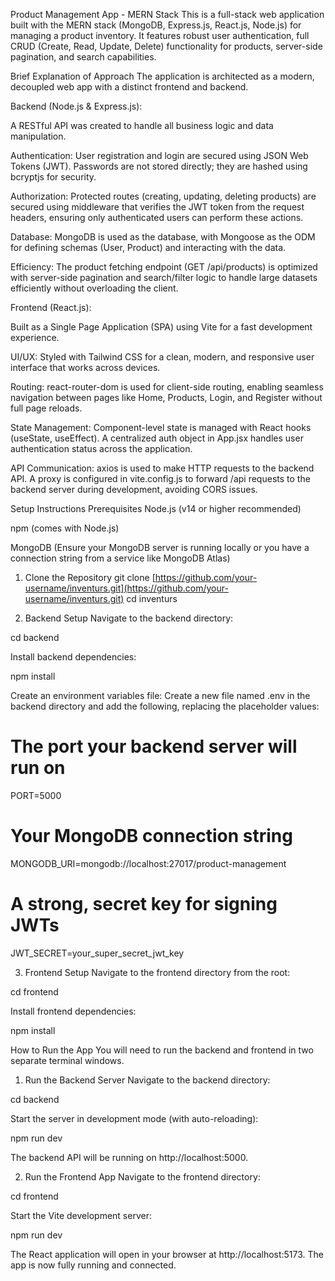 Product Management App - MERN Stack
This is a full-stack web application built with the MERN stack (MongoDB, Express.js, React.js, Node.js) for managing a product inventory. It features robust user authentication, full CRUD (Create, Read, Update, Delete) functionality for products, server-side pagination, and search capabilities.

Brief Explanation of Approach
The application is architected as a modern, decoupled web app with a distinct frontend and backend.

Backend (Node.js & Express.js):

A RESTful API was created to handle all business logic and data manipulation.

Authentication: User registration and login are secured using JSON Web Tokens (JWT). Passwords are not stored directly; they are hashed using bcryptjs for security.

Authorization: Protected routes (creating, updating, deleting products) are secured using middleware that verifies the JWT token from the request headers, ensuring only authenticated users can perform these actions.

Database: MongoDB is used as the database, with Mongoose as the ODM for defining schemas (User, Product) and interacting with the data.

Efficiency: The product fetching endpoint (GET /api/products) is optimized with server-side pagination and search/filter logic to handle large datasets efficiently without overloading the client.

Frontend (React.js):

Built as a Single Page Application (SPA) using Vite for a fast development experience.

UI/UX: Styled with Tailwind CSS for a clean, modern, and responsive user interface that works across devices.

Routing: react-router-dom is used for client-side routing, enabling seamless navigation between pages like Home, Products, Login, and Register without full page reloads.

State Management: Component-level state is managed with React hooks (useState, useEffect). A centralized auth object in App.jsx handles user authentication status across the application.

API Communication: axios is used to make HTTP requests to the backend API. A proxy is configured in vite.config.js to forward /api requests to the backend server during development, avoiding CORS issues.

Setup Instructions
Prerequisites
Node.js (v14 or higher recommended)

npm (comes with Node.js)

MongoDB (Ensure your MongoDB server is running locally or you have a connection string from a service like MongoDB Atlas)

1. Clone the Repository
git clone [https://github.com/your-username/inventurs.git](https://github.com/your-username/inventurs.git)
cd inventurs

2. Backend Setup
Navigate to the backend directory:

cd backend

Install backend dependencies:

npm install

Create an environment variables file:
Create a new file named .env in the backend directory and add the following, replacing the placeholder values:

# The port your backend server will run on
PORT=5000

# Your MongoDB connection string
MONGODB_URI=mongodb://localhost:27017/product-management

# A strong, secret key for signing JWTs
JWT_SECRET=your_super_secret_jwt_key

3. Frontend Setup
Navigate to the frontend directory from the root:

cd frontend

Install frontend dependencies:

npm install

How to Run the App
You will need to run the backend and frontend in two separate terminal windows.

1. Run the Backend Server
Navigate to the backend directory:

cd backend

Start the server in development mode (with auto-reloading):

npm run dev

The backend API will be running on http://localhost:5000.

2. Run the Frontend App
Navigate to the frontend directory:

cd frontend

Start the Vite development server:

npm run dev

The React application will open in your browser at http://localhost:5173. The app is now fully running and connected.